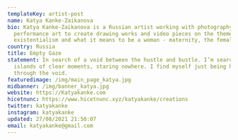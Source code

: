 ```yaml
---
templateKey: artist-post
name: Katya Kanke-Zaikanova
bio: Katya Kanke-Zaikanova is a Russian artist working with photography and
  performance art to create drawing works and video pieces on the themes of
  existentialism and what it means to be a woman - maternity, the female gaze.
country: Russia
title: Empty Gaze
statement: In search of a void between the hustle and bustle. I’m searching for
  islands of clear moments, staring nowhere. I find myself just being here again
  through the void.
featuredimage: /img/main_page_katya.jpg
midbanner: /img/banner_katya.jpg
website: https://Katyakanke.com
hicetnunc: https://www.hicetnunc.xyz/katyakanke/creations
twitter: katyakanke
instagram: katyakanke
updated: 27/08/2021 21:50:07
email: katyakanke@gmail.com
---
```

